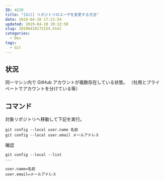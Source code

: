 ```yaml
---
ID: 4220
title: "[Git] リポジトリのユーザを変更する方法"
date: 2019-04-10 17:21:54
updated: 2019-04-10 20:22:50
slug: 20190410172154.html
categories:
  - Dev
tags:
  - Git
---
```


## 状況

同一マシン内で GitHub アカウントが複数存在している状態。
（社用とプライベートでアカウントを分けている等）

## コマンド

対象リポジトリへ移動して下記を実行。

```
git config --local user.name 名前
git config --local user.email メールアドレス
```

確認

```
git config --local --list
...

user.name=名前
user.email=メールアドレス
```
